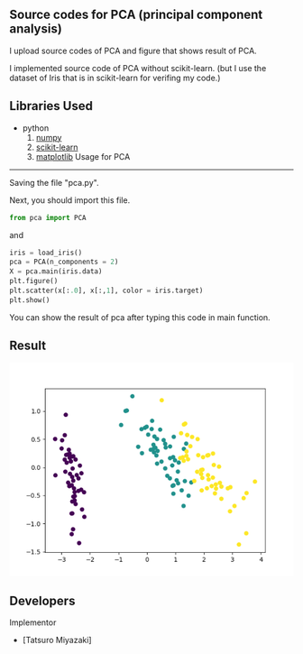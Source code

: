 Source codes for PCA (principal component analysis)
 --- 
I upload source codes of PCA and figure that shows result of PCA.

I implemented source code of PCA without scikit-learn. (but I use the dataset of Iris that is in scikit-learn for verifing my code.) 

Libraries Used
---
- python
  1. [numpy](http://www.numpy.org/)
  2. [scikit-learn](http://scikit-learn.org/stable/)
  3. [matplotlib](https://matplotlib.org)
Usage for PCA
---
Saving the file "pca.py".

Next, you should import this file.

```python
from pca import PCA
```

and

```python
iris = load_iris()
pca = PCA(n_components = 2)
X = pca.main(iris.data)
plt.figure()
plt.scatter(x[:.0], x[:,1], color = iris.target)
plt.show()
```

You can show the result of pca after typing this code in main function.

Result
---
![result of  PCA](pca.png)

Developers
---

Implementor
 - [Tatsuro Miyazaki]
	 
